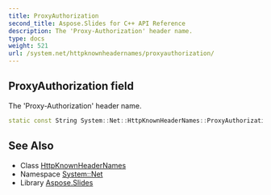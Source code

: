```yaml
---
title: ProxyAuthorization
second_title: Aspose.Slides for C++ API Reference
description: The 'Proxy-Authorization' header name.
type: docs
weight: 521
url: /system.net/httpknownheadernames/proxyauthorization/
---
```

## ProxyAuthorization field


The 'Proxy-Authorization' header name.

```cpp
static const String System::Net::HttpKnownHeaderNames::ProxyAuthorization
```

## See Also

* Class [HttpKnownHeaderNames](../)
* Namespace [System::Net](../../)
* Library [Aspose.Slides](../../../)